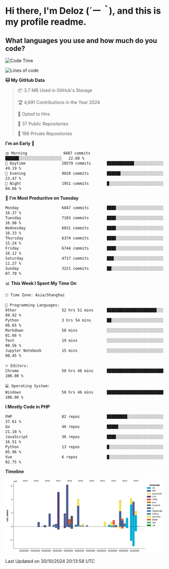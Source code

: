 # **Hi there, I'm Deloz (*´ー｀*), and this is my profile readme.**

## **What languages you use and how much do you code?**

<!--START_SECTION:waka-->
![Code Time](http://img.shields.io/badge/Code%20Time-4%2C942%20hrs%206%20mins-blue)

![Lines of code](https://img.shields.io/badge/From%20Hello%20World%20I%27ve%20Written-44.2%20million%20lines%20of%20code-blue)

**🐱 My GitHub Data** 

> 📦 3.7 MB Used in GitHub's Storage 
 > 
> 🏆 4,691 Contributions in the Year 2024
 > 
> 💼 Opted to Hire
 > 
> 📜 37 Public Repositories 
 > 
> 🔑 196 Private Repositories 
 > 
**I'm an Early 🐤** 

```text
🌞 Morning                9487 commits        ██████░░░░░░░░░░░░░░░░░░░   22.68 % 
🌆 Daytime                20579 commits       ████████████░░░░░░░░░░░░░   49.19 % 
🌃 Evening                9820 commits        ██████░░░░░░░░░░░░░░░░░░░   23.47 % 
🌙 Night                  1951 commits        █░░░░░░░░░░░░░░░░░░░░░░░░   04.66 % 
```
📅 **I'm Most Productive on Tuesday** 

```text
Monday                   6847 commits        ████░░░░░░░░░░░░░░░░░░░░░   16.37 % 
Tuesday                  7103 commits        ████░░░░░░░░░░░░░░░░░░░░░   16.98 % 
Wednesday                6831 commits        ████░░░░░░░░░░░░░░░░░░░░░   16.33 % 
Thursday                 6374 commits        ████░░░░░░░░░░░░░░░░░░░░░   15.24 % 
Friday                   6744 commits        ████░░░░░░░░░░░░░░░░░░░░░   16.12 % 
Saturday                 4717 commits        ███░░░░░░░░░░░░░░░░░░░░░░   11.27 % 
Sunday                   3221 commits        ██░░░░░░░░░░░░░░░░░░░░░░░   07.70 % 
```


📊 **This Week I Spent My Time On** 

```text
🕑︎ Time Zone: Asia/Shanghai

💬 Programming Languages: 
Other                    52 hrs 51 mins      ██████████████████████░░░   89.92 % 
Python                   3 hrs 54 mins       ██░░░░░░░░░░░░░░░░░░░░░░░   06.65 % 
Markdown                 58 mins             ░░░░░░░░░░░░░░░░░░░░░░░░░   01.66 % 
Text                     19 mins             ░░░░░░░░░░░░░░░░░░░░░░░░░   00.56 % 
Jupyter Notebook         15 mins             ░░░░░░░░░░░░░░░░░░░░░░░░░   00.45 % 

🔥 Editors: 
Chrome                   58 hrs 46 mins      █████████████████████████   100.00 % 

💻 Operating System: 
Windows                  58 hrs 46 mins      █████████████████████████   100.00 % 
```

**I Mostly Code in PHP** 

```text
PHP                      82 repos            █████████░░░░░░░░░░░░░░░░   37.61 % 
Go                       46 repos            █████░░░░░░░░░░░░░░░░░░░░   21.10 % 
JavaScript               36 repos            ████░░░░░░░░░░░░░░░░░░░░░   16.51 % 
Python                   13 repos            █░░░░░░░░░░░░░░░░░░░░░░░░   05.96 % 
Vue                      6 repos             █░░░░░░░░░░░░░░░░░░░░░░░░   02.75 % 
```



**Timeline**

![Lines of Code chart](https://raw.githubusercontent.com/deloz/deloz/main/assets/bar_graph.png)


 Last Updated on 30/10/2024 20:13:58 UTC
<!--END_SECTION:waka-->
